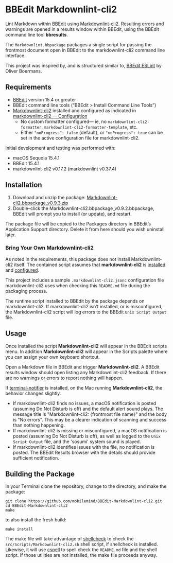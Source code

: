 # BBEdit Markdownlint-cli2

Lint Markdown within [BBEdit](http://www.barebones.com/products/bbedit/) using
[Markdownlint-cli2](https://github.com/DavidAnson/markdownlint-cli2). Resulting
errors and warnings are opened in a results window within BBEdit, using the
BBEdit command line tool **bbresults**.

The `Markdownlint.bbpackage` packages a single script for passing the frontmost
document open in BBEdit to the markdownlint-cli2 command line interface.

This project was inspired by, and is structured similar to,
[BBEdit ESLint](https://github.com/ollicle/BBEdit-ESLint) by Oliver Boermans.

## Requirements

- [BBEdit](http://www.barebones.com/products/bbedit/) version 15.4 or greater
- BBEdit command line tools (“BBEdit > Install Command Line Tools”)
- [Markdownlint-cli2](https://github.com/DavidAnson/markdownlint-cli2) installed
  and configured as indicated in [markdownlint-cli2 — Configuration](https://github.com/DavidAnson/markdownlint-cli2#configuration)
  - No custom formatter configured— ie, no `markdownlint-cli2-formatter`,
    `markdownlint-cli2-formatter-template`, etc.
  - Either `"noProgress": false` (default), or `"noProgress": true` can be set
    in the active configuration file for markdownlint-cli2.
  
Initial development and testing was performed with:

- macOS Sequoia 15.4.1
- BBEdit 15.4.1
- markdownlint-cli2 v0.17.2 (markdownlint v0.37.4)

## Installation

1. Download and unzip the package:
   [Markdownlint-cli2.bbpackage_v0.9.3.zip](https://github.com/mobilemind/BBEdit-Markdownlint-cli2/raw/main/dist/Markdownlint-cli2.bbpackage_v0.9.3.zip)
2. Double–click the Markdownlint-cli2.bbpackage_v0.9.2.bbpackage, BBEdit will
   prompt you to install (or update), and restart.

The package file will be copied to the Packages directory in BBEdit’s
Application Support directory. Delete it from here should you wish uninstall
later.

### Bring Your Own Markdownlint-cli2

As noted in the requirements, this package does not install Markdownlint-cli2
itself. The contained script assumes that **markdownlint-cli2** is
[installed](https://github.com/DavidAnson/markdownlint-cli2#install)
and [configured](https://github.com/DavidAnson/markdownlint-cli2#configuration).

This project includes a sample `.markdownlint-cli2.jsonc` configuration file
markdownlint-cli2 uses when checking this `README.md` file during the packaging
process.

The runtime script installed to BBEdit by the package depends on markdownlint-cli2.
If markdownlint-cli2 isn't installed, or is misconfigured, the Markdownlint-cli2
script will log errors to the BBEdit `Unix Script Output` file.

## Usage

Once installed the script **Markdownlint-cli2** will appear in the BBEdit
scripts menu. In addition **Markdownlint-cli2** will appear in the Scripts
palette where you can assign your own keyboard shortcut.

Open a Markdown file in BBEdit and trigger **Markdownlint-cli2**. A BBEdit
results window should open listing any Markdownlint-cli2 feedback. If there
are no warnings or errors to report nothing will happen.

If [terminal-notifier](https://github.com/julienXX/terminal-notifier) is installed,
on the Mac running **Markdownlint-cli2**, the behavior changes slightly.

- If markdownlint-cli2 finds no issues, a macOS notification is posted (assuming
  Do Not Disturb is off) and the default alert sound plays. The message title
  is "Markdownlint-cli2: {frontmost file name}" and the body is "No errors".
  This may be a clearer indication of scanning and success than nothing happening.
- If markdownlint-cli2 is missing or misconfigured, a macOS notification is
  posted (assuming Do Not Disturb is off), as well as logged to the
  `Unix Script Output` file, and the 'sosumi' system sound is played.
- If markdownlint-cli2 identifies issues with the file, no notification is posted.
  The BBEdit Results browser with the details should provide sufficient notification.

## Building the Package

In your Terminal clone the repository, change to the directory, and make the
package:

    git clone https://github.com/mobilemind/BBEdit-Markdownlint-cli2.git
    cd BBEdit-Markdownlint-cli2
    make

to also install the fresh build:

    make install

The make file will take advantage of [shellcheck](https://github.com/koalaman/shellcheck)
to check the `src/Scripts/Markdownlint-cli2.sh` shell script, if shellcheck is
installed. Likewise, it will use [cspell](https://github.com/streetsidesoftware/cspell)
to spell check the `README.md` file and the shell script. If those utilities
are not installed, the make file proceeds anyway.
